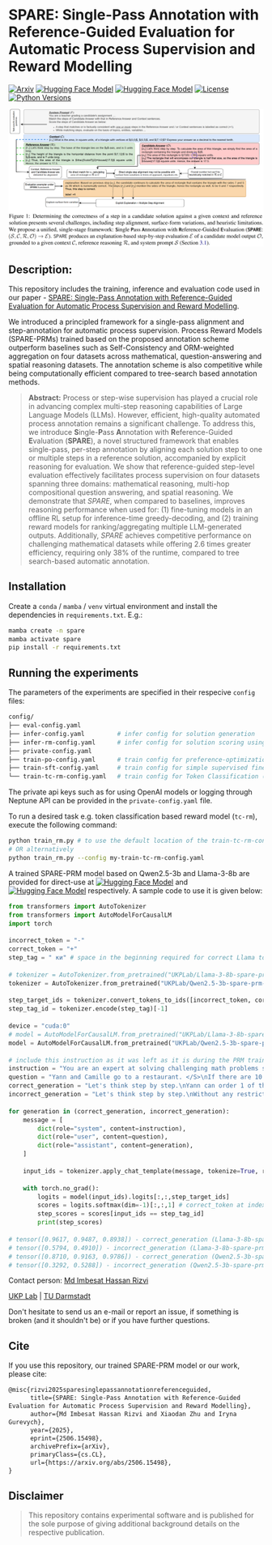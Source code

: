 # SPARE: Single-Pass Annotation with Reference-Guided Evaluation for Automatic Process Supervision and Reward Modelling
[![Arxiv](https://img.shields.io/badge/Arxiv-2506.15498-red?style=flat-square&logo=arxiv&logoColor=white)](https://arxiv.org/abs/2506.15498)
[![Hugging Face Model](https://img.shields.io/badge/HuggingFace-Qwen2.5--3b--spare--prm--math-yellow)](https://huggingface.co/UKPLab/Qwen2.5-3b-spare-prm-math)
[![Hugging Face Model](https://img.shields.io/badge/HuggingFace-Llama--3--8b--spare--prm--math-yellow)](https://huggingface.co/UKPLab/Llama-3-8b-spare-prm-math)
[![License](https://img.shields.io/badge/License-Apache_2.0-blue.svg)](https://www.apache.org/licenses/LICENSE-2.0)
[![Python Versions](https://img.shields.io/badge/Python-3.10-blue.svg?style=flat&logo=python&logoColor=white)](https://www.python.org/)
<!-- [![CI](https://github.com/UKPLab/arxiv2025-repa-prm/actions/workflows/main.yml/badge.svg)](https://github.com/UKPLab/arxiv2025-repa-prm/actions/workflows/main.yml) -->

<p  align="center">
  <!-- <img src='static/images/spare-overview.png' width='200'> -->
  <img src='static/images/spare-overview.png'>
</p>

## Description:

This repository includes the training, inference and evaluation code used in our paper - [SPARE: Single-Pass Annotation with Reference-Guided Evaluation for Automatic Process Supervision and Reward Modelling](https://arxiv.org/abs/2506.15498). 

We introduced a principled framework for a single-pass alignment and step-annotation for automatic process supervision. Process Reward Models (SPARE-PRMs) trained based on the proposed annotation scheme outperform baselines such as Self-Consistency and ORM-weighted aggregation on four datasets across mathematical, question-answering and spatial reasoning datasets. The annotation scheme is also competitive while being computationally efficient compared to tree-search based annotation methods.

<!-- This is the official template for new Python projects at UKP Lab. It was adapted for the needs of UKP Lab from the excellent [python-project-template](https://github.com/rochacbruno/python-project-template/) by [rochacbruno](https://github.com/rochacbruno).

It should help you start your project and give you continuous status updates on the development through [GitHub Actions](https://docs.github.com/en/actions). -->

> **Abstract:** Process or step-wise supervision has played a crucial role in advancing complex multi-step reasoning capabilities of Large Language Models (LLMs). However, efficient, high-quality automated process annotation remains a significant challenge. To address this, we introduce **S**ingle-**P**ass **A**nnotation with **R**eference-Guided **E**valuation (**SPARE**), a novel structured framework that enables single-pass, per-step annotation by aligning each solution step to one or multiple steps in a reference solution, accompanied by explicit reasoning for evaluation. We show that reference-guided step-level evaluation effectively facilitates process supervision on four datasets spanning three domains: mathematical reasoning, multi-hop compositional question answering, and spatial reasoning. We demonstrate that *SPARE*, when compared to baselines, improves reasoning performance when used for: (1) fine-tuning models in an offline RL setup for inference-time greedy-decoding, and (2) training reward models for ranking/aggregating multiple LLM-generated outputs. Additionally, *SPARE* achieves competitive performance on challenging mathematical datasets while offering 2.6 times greater efficiency, requiring only 38% of the runtime, compared to tree search-based automatic annotation.

## Installation

Create a `conda` / `mamba` / `venv` virtual environment and install the dependencies in `requirements.txt`. E.g.:

```bash
mamba create -n spare
mamba activate spare
pip install -r requirements.txt
```

## Running the experiments

The parameters of the experiments are specified in their respecive `config` files:

```bash
config/
├── eval-config.yaml
├── infer-config.yaml         # infer config for solution generation
├── infer-rm-config.yaml      # infer config for solution scoring using Reward Model (RM)
├── private-config.yaml
├── train-po-config.yaml      # train config for preference-optimization (PO)
├── train-sft-config.yaml     # train config for simple supervised fine-tuning (SFT)
└── train-tc-rm-config.yaml   # train config for Token Classification (TC) based Reward Model (RM)
```

The private api keys such as for using OpenAI models or logging through Neptune API can be provided in the `private-config.yaml` file.

To run a desired task e.g. token classification based reward model (`tc-rm`), execute the following command:

```bash
python train_rm.py # to use the default location of the train-tc-rm-config 
# OR alternatively
python train_rm.py --config my-train-tc-rm-config.yaml
```

A trained SPARE-PRM model based on Qwen2.5-3b and Llama-3-8b are provided for direct-use at [![Hugging Face Model](https://img.shields.io/badge/HuggingFace-Qwen2.5--3b--spare--prm--math-yellow)](https://huggingface.co/UKPLab/Qwen2.5-3b-spare-prm-math) and [![Hugging Face Model](https://img.shields.io/badge/HuggingFace-Llama--3--8b--spare--prm--math-yellow)](https://huggingface.co/UKPLab/Llama-3-8b-spare-prm-math) respectively. A sample code to use it is given below:

```python
from transformers import AutoTokenizer
from transformers import AutoModelForCausalLM
import torch

incorrect_token = "-"
correct_token = "+"
step_tag = " ки" # space in the beginning required for correct Llama tokenization

# tokenizer = AutoTokenizer.from_pretrained("UKPLab/Llama-3-8b-spare-prm-math")
tokenizer = AutoTokenizer.from_pretrained("UKPLab/Qwen2.5-3b-spare-prm-math")

step_target_ids = tokenizer.convert_tokens_to_ids([incorrect_token, correct_token])
step_tag_id = tokenizer.encode(step_tag)[-1] 

device = "cuda:0"
# model = AutoModelForCausalLM.from_pretrained("UKPLab/Llama-3-8b-spare-prm-math").to(device).eval()
model = AutoModelForCausalLM.from_pretrained("UKPLab/Qwen2.5-3b-spare-prm-math").to(device).eval()

# include this instruction as it was left as it is during the PRM training.
instruction = "You are an expert at solving challenging math problems spanning across various categories and difficulties such as Algebra, Number Theory, Geometry, Counting and Probability, Precalculus etc. For a given math problem, your task is to generate a step-by-step reasoning-based solution providing an answer to the question. Identify the correct concepts, formulas and heuristics that needs to be applied and then derive the contents of the reasoning steps from the given contexts and accurate calculations from the previous reasoning steps."
question = "Yann and Camille go to a restaurant. </S>\nIf there are 10 items on the menu, and each orders one dish, how many different combinations of meals can Yann and Camille order if they refuse to order the same dish? (It does matter who orders what---Yann ordering chicken and Camille ordering fish is different from Yann ordering fish and Camille ordering chicken.)"
correct_generation = "Let's think step by step.\nYann can order 1 of the 10 dishes. ки\nWhen he picks a dish, there are 9 left for Camille to choose from. ки\nThus, there are $10\\cdot 9=\\boxed{90}$ possible combinations.\nHence, the answer is 90. ки\n"
incorrect_generation = "Let's think step by step.\nWithout any restrictions, Yann and Camille could both order the same dish out of the 10 options, for a total of $10 \\cdot 9$ dishes. ки\nHowever, since Yann orders one of the 9 dishes that Camille didn't order (and vice versa), the number of possible combinations becomes $10 \\cdot 9 - 8 = \\boxed{72}$.\nHence, the answer is 72. ки\n"

for generation in (correct_generation, incorrect_generation):
    message = [
        dict(role="system", content=instruction),
        dict(role="user", content=question),
        dict(role="assistant", content=generation),
    ]

    input_ids = tokenizer.apply_chat_template(message, tokenize=True, return_tensors="pt").to(device)

    with torch.no_grad():
        logits = model(input_ids).logits[:,:,step_target_ids]
        scores = logits.softmax(dim=-1)[:,:,1] # correct_token at index 1 in the step_target_ids  
        step_scores = scores[input_ids == step_tag_id]
        print(step_scores)
        
# tensor([0.9617, 0.9487, 0.8938]) - correct_generation (Llama-3-8b-spare-prm-math)
# tensor([0.5794, 0.4910]) - incorrect_generation (Llama-3-8b-spare-prm-math)
# tensor([0.8710, 0.9163, 0.9786]) - correct_generation (Qwen2.5-3b-spare-prm-math)
# tensor([0.3292, 0.5288]) - incorrect_generation (Qwen2.5-3b-spare-prm-math)
```

Contact person: [Md Imbesat Hassan Rizvi](mailto:imbesat.rizvi@tu-darmstadt.de) 

[UKP Lab](https://www.ukp.tu-darmstadt.de/) | [TU Darmstadt](https://www.tu-darmstadt.de/
)

Don't hesitate to send us an e-mail or report an issue, if something is broken (and it shouldn't be) or if you have further questions.


<!-- ## Getting Started

> **DO NOT CLONE OR FORK**

If you want to set up this template:

1. Request a repository on UKP Lab's GitHub by following the standard procedure on the wiki. It will install the template directly. Alternatively, set it up in your personal GitHub account by clicking **[Use this template](https://github.com/rochacbruno/python-project-template/generate)**.
2. Wait until the first run of CI finishes. Github Actions will commit to your new repo with a "✅ Ready to clone and code" message.
3. Delete optional files: 
    - If you don't need automatic documentation generation, you can delete folder `docs`, file `.github\workflows\docs.yml` and `mkdocs.yml`
    - If you don't want automatic testing, you can delete folder `tests` and file `.github\workflows\tests.yml`
    - If you do not wish to have a project page, delete folder `static` and files `.nojekyll`, `index.html`
4. Read the file [ABOUT_THIS_TEMPLATE.md](ABOUT_THIS_TEMPLATE.md)  for more information about development. -->

## Cite

If you use this repository, our trained SPARE-PRM model or our work, please cite:

```
@misc{rizvi2025sparesinglepassannotationreferenceguided,
      title={SPARE: Single-Pass Annotation with Reference-Guided Evaluation for Automatic Process Supervision and Reward Modelling}, 
      author={Md Imbesat Hassan Rizvi and Xiaodan Zhu and Iryna Gurevych},
      year={2025},
      eprint={2506.15498},
      archivePrefix={arXiv},
      primaryClass={cs.CL},
      url={https://arxiv.org/abs/2506.15498}, 
}
```

## Disclaimer

> This repository contains experimental software and is published for the sole purpose of giving additional background details on the respective publication. 
